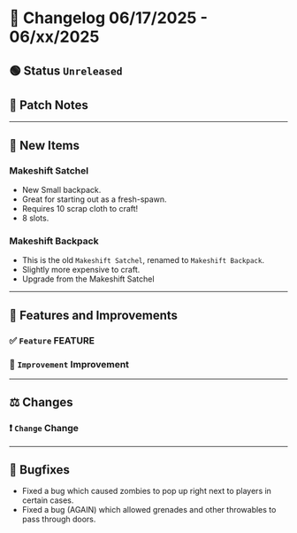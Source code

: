 # 📑 Changelog 06/17/2025 - 06/xx/2025

## 🟢 Status `Unreleased`

## 💬 Patch Notes

________

## 🔫 New Items

### Makeshift Satchel
- New Small backpack.
- Great for starting out as a fresh-spawn.
- Requires 10 scrap cloth to craft!
- 8 slots.

### Makeshift Backpack
- This is the old `Makeshift Satchel`, renamed to `Makeshift Backpack`.
- Slightly more expensive to craft.
- Upgrade from the Makeshift Satchel

________

## 📢 Features and Improvements

### ✅ `Feature` FEATURE

### 🔼 `Improvement` Improvement

________

## ⚖️ Changes

### ❗ `Change` Change

________

## 🐛 Bugfixes
- Fixed a bug which caused zombies to pop up right next to players in certain cases.
- Fixed a bug (AGAIN) which allowed grenades and other throwables to pass through doors.
